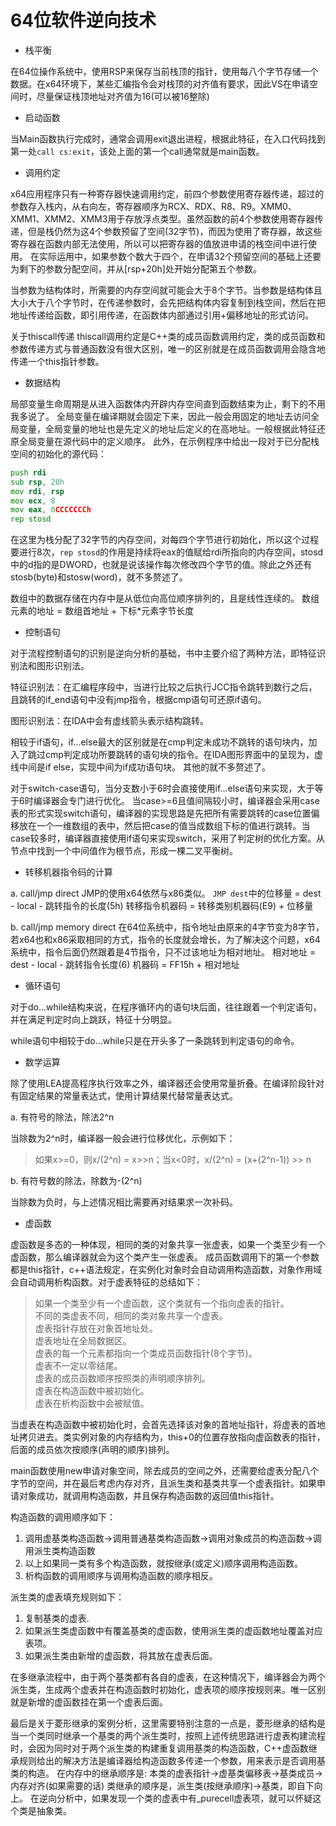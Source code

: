 # 64位软件逆向技术

* 栈平衡

在64位操作系统中，使用RSP来保存当前栈顶的指针，使用每八个字节存储一个数据。在x64环境下，某些汇编指令会对栈顶的对齐值有要求，因此VS在申请空间时，尽量保证栈顶地址对齐值为16(可以被16整除)

* 启动函数

当Main函数执行完成时，通常会调用exit退出进程，根据此特征，在入口代码找到第一处`call cs:exit`，该处上面的第一个call通常就是main函数。

* 调用约定

x64应用程序只有一种寄存器快速调用约定，前四个参数使用寄存器传递，超过的参数存入栈内，从右向左，寄存器顺序为RCX、RDX、R8、R9。XMM0、XMM1、XMM2、XMM3用于存放浮点类型。虽然函数的前4个参数使用寄存器传递，但是栈仍然为这4个参数预留了空间(32字节)，而因为使用了寄存器，故这些寄存器在函数内部无法使用，所以可以把寄存器的值放进申请的栈空间中进行使用。
在实际运用中，如果参数个数大于四个，在申请32个预留空间的基础上还要为剩下的参数分配空间，并从[rsp+20h]处开始分配第五个参数。

当参数为结构体时，所需要的内存空间就可能会大于8个字节。当参数是结构体且大小大于八个字节时，在传递参数时，会先把结构体内容复制到栈空间，然后在把地址传递给函数，即引用传递，在函数体内部通过引用+偏移地址的形式访问。

关于thiscall传递
thiscall调用约定是C++类的成员函数调用约定，类的成员函数和参数传递方式与普通函数没有很大区别，唯一的区别就是在成员函数调用会隐含地传递一个this指针参数。

* 数据结构

局部变量生命周期是从进入函数体内开辟内存空间直到函数结束为止，剩下的不用我多说了。
全局变量在编译期就会固定下来，因此一般会用固定的地址去访问全局变量，全局变量的地址也是先定义的地址后定义的在高地址。一般根据此特征还原全局变量在源代码中的定义顺序。
此外，在示例程序中给出一段对于已分配栈空间的初始化的源代码：

```asm
push rdi
sub rsp, 20h
mov rdi, rsp
mov ecx, 8
mov eax, 0CCCCCCCh
rep stosd
```

在这里为栈分配了32字节的内存空间，对每四个字节进行初始化，所以这个过程要进行8次，`rep stosd`的作用是持续将eax的值赋给rdi所指向的内存空间，stosd中的d指的是DWORD，也就是说该操作每次修改四个字节的值。除此之外还有stosb(byte)和stosw(word)，就不多赘述了。

数组中的数据存储在内存中是从低位向高位顺序排列的，且是线性连续的。
数组元素的地址 = 数组首地址 + 下标*元素字节长度

* 控制语句

对于流程控制语句的识别是逆向分析的基础，书中主要介绍了两种方法，即特征识别法和图形识别法。

特征识别法：在汇编程序段中，当进行比较之后执行JCC指令跳转到数行之后，且跳转的if_end语句中没有jmp指令，根据cmp语句可还原if语句。

图形识别法：在IDA中会有虚线箭头表示结构跳转。

相较于if语句，if...else最大的区别就是在cmp判定未成功不跳转的语句块内，加入了跳过cmp判定成功所要跳转的语句块的指令。在IDA图形界面中的呈现为，虚线中间是if else，实现中间为if成功语句块。
其他的就不多赘述了。

对于switch-case语句，当分支数小于6时会直接使用if...else语句来实现，大于等于6时编译器会专门进行优化。
当case>=6且值间隔较小时，编译器会采用case表的形式实现switch语句，编译器的实现思路是先把所有需要跳转的case位置偏移放在一个一维数组的表中，然后把case的值当成数组下标的值进行跳转。当case较多时，编译器直接使用if语句来实现switch，采用了判定树的优化方案。从节点中找到一个中间值作为根节点，形成一棵二叉平衡树。

* 转移机器指令码的计算

a. call/jmp direct
JMP的使用x64依然与x86类似。
`JMP dest`中的位移量 = dest - local - 跳转指令的长度(5h)
转移指令机器码 = 转移类别机器码(E9) + 位移量

b. call/jmp memory direct
在64位系统中，指令地址由原来的4字节变为8字节，若x64也和x86采取相同的方式，指令的长度就会增长，为了解决这个问题，x64系统中，指令后面仍然跟着是4节指令，只不过该地址为相对地址。
相对地址 = dest - local - 跳转指令长度(6)
机器码 = FF15h + 相对地址

* 循环语句

对于do...while结构来说，在程序循环内的语句块后面，往往跟着一个判定语句，并在满足判定时向上跳跃，特征十分明显。

while语句中相较于do...while只是在开头多了一条跳转到判定语句的命令。

* 数学运算

除了使用LEA提高程序执行效率之外，编译器还会使用常量折叠。在编译阶段针对有固定结果的常量表达式，使用计算结果代替常量表达式。

a. 有符号的除法，除法2^n

当除数为2^n时，编译器一般会进行位移优化，示例如下：

> 如果x>=0，则x/(2^n) = x>>n；当x<0时，x/(2^n) = (x+(2^n-1)) >> n

b. 有符号数的除法，除数为-(2^n)

当除数为负时，与上述情况相比需要再对结果求一次补码。

* 虚函数

虚函数是多态的一种体现，相同的类的对象共享一张虚表，如果一个类至少有一个虚函数，那么编译器就会为这个类产生一张虚表。
成员函数调用下的第一个参数都是this指针，c++语法规定，在实例化对象时会自动调用构造函数，对象作用域会自动调用析构函数。对于虚表特征的总结如下：

> 如果一个类至少有一个虚函数，这个类就有一个指向虚表的指针。  
> 不同的类虚表不同，相同的类对象共享一个虚表。  
> 虚表指针存放在对象首地址处。  
> 虚表地址在全局数据区。  
> 虚表的每一个元素都指向一个类成员函数指针(8个字节)。  
> 虚表不一定以零结尾。  
> 虚表的成员函数顺序按照类的声明顺序排列。  
> 虚表在构造函数中被初始化。  
> 虚表在析构函数中会被赋值。  

当虚表在构造函数中被初始化时，会首先选择该对象的首地址指针，将虚表的首地址拷贝进去。类实例对象的内存结构为，this+0的位置存放指向虚函数表的指针，后面的成员依次按顺序(声明的顺序)排列。

main函数使用new申请对象空间，除去成员的空间之外，还需要给虚表分配八个字节的空间，并在最后考虑内存对齐，且派生类和基类共享一个虚表指针。如果申请对象成功，就调用构造函数，并且保存构造函数的返回值this指针。

构造函数的调用顺序如下：

1. 调用虚基类构造函数->调用普通基类构造函数->调用对象成员的构造函数->调用派生类构造函数
2. 以上如果同一类有多个构造函数，就按继承(或定义)顺序调用构造函数。
3. 析构函数的调用顺序与调用构造函数的顺序相反。

派生类的虚表填充规则如下：

1. 复制基类的虚表.
2. 如果派生类虚函数中有覆盖基类的虚函数，使用派生类的虚函数地址覆盖对应表项。
3. 如果派生类由新增的虚函数，将其放在虚表后面。

在多继承流程中，由于两个基类都有各自的虚表，在这种情况下，编译器会为两个派生类，生成两个虚表并在构造函数时初始化，虚表项的顺序按规则来。唯一区别就是新增的虚函数挂在第一个虚表后面。

最后是关于菱形继承的案例分析，这里需要特别注意的一点是，菱形继承的结构是当一个类同时继承一个基类的两个派生类时，按照上述传统思路进行虚表构建流程时，会因为同时对于两个派生类的构建重复调用基类的构造函数，C++虚函数继承规则给出的解决方法是编译器给构造函数多传递一个参数，用来表示是否调用基类的构造。
在内存中的继承顺序是:
本类的虚表指针->虚基类偏移表->基类成员->内存对齐(如果需要的话)
类继承的顺序是，派生类(按继承顺序)->基类，即自下向上。
在逆向分析中，如果发现一个类的虚表中有_purecell虚表项，就可以怀疑这个类是抽象类。
